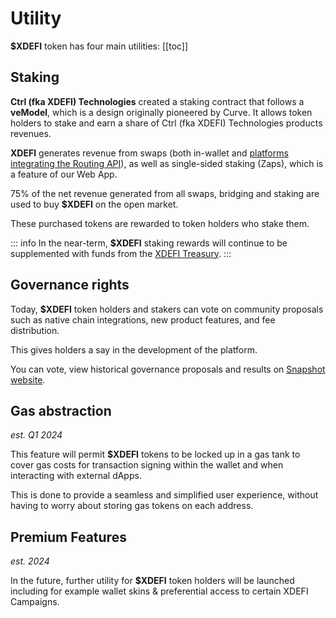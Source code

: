 # Utility

**$XDEFI** token has four main utilities:
[[toc]]

## Staking

**Ctrl (fka XDEFI) Technologies** created a staking contract that follows a **veModel**, which is a design originally pioneered by Curve. It allows token holders to stake and earn a share of Ctrl (fka XDEFI) Technologies products revenues.

**XDEFI** generates revenue from swaps (both in-wallet and [platforms integrating the Routing API](../xdefi-technologies/routing-api#current-platforms-using-the-routing-api)), as well as single-sided staking (Zaps), which is a feature of our Web App.

75% of the net revenue generated from all swaps, bridging and staking are used to buy **$XDEFI** on the open market.

These purchased tokens are rewarded to token holders who stake them.

::: info
In the near-term, **$XDEFI** staking rewards will continue to be supplemented with funds from the [XDEFI Treasury](https://app.safe.global/home?safe=eth:0x6ebC49c6bda9BAF75E631e83eF8A91Fa256F7a51).
:::

## Governance rights

Today, **$XDEFI** token holders and stakers can vote on community proposals such as native chain integrations, new product features, and fee distribution.

This gives holders a say in the development of the platform.

You can vote, view historical governance proposals and results on [Snapshot website](https://snapshot.org/#/xdefigovernance.eth).

## Gas abstraction

_est. Q1 2024_

This feature will permit **$XDEFI** tokens to be locked up in a gas tank to cover gas costs for transaction signing within the wallet and when interacting with external dApps.

This is done to provide a seamless and simplified user experience, without having to worry about storing gas tokens on each address.

## Premium Features

_est. 2024_

In the future, further utility for **$XDEFI** token holders will be launched including for example wallet skins & preferential access to certain XDEFI Campaigns.
